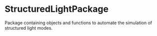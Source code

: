 # StructuredLightPackage
Package containing objects and functions to automate the simulation of structured light modes.

